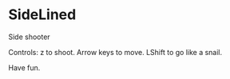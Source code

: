 # SideLined
Side shooter

Controls: z to shoot.
          Arrow keys to move.
          LShift to go like a snail.

Have fun.

